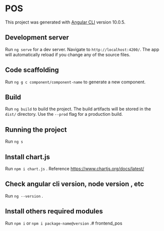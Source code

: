 # POS

This project was generated with [Angular CLI](https://github.com/angular/angular-cli) version 10.0.5.

## Development server

Run `ng serve` for a dev server. Navigate to `http://localhost:4200/`. The app will automatically reload if you change any of the source files.

## Code scaffolding

Run `ng g c component/component-name` to generate a new component. 

## Build

Run `ng build` to build the project. The build artifacts will be stored in the `dist/` directory. Use the `--prod` flag for a production build.

## Running the project

Run `ng s` 

## Install chart.js
Run `npm i chart.js` . Reference https://www.chartjs.org/docs/latest/

## Check angular cli version, node version , etc
Run `ng --version` .

## Install others required modules
Run `npm i` or `npm i package-name@version` .#   f r o n t e n d _ p o s  
 